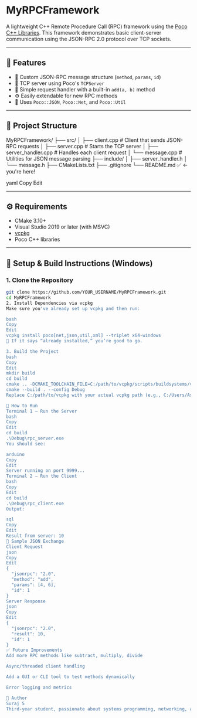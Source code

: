 # MyRPCFramework

A lightweight C++ Remote Procedure Call (RPC) framework using the [Poco C++ Libraries](https://pocoproject.org/). This framework demonstrates basic client-server communication using the JSON-RPC 2.0 protocol over TCP sockets.

---

## 📌 Features

- 🧠 Custom JSON-RPC message structure (`method`, `params`, `id`)
- 🔗 TCP server using Poco's `TCPServer`
- 🧾 Simple request handler with a built-in `add(a, b)` method
- ⚙️ Easily extendable for new RPC methods
- 🔄 Uses `Poco::JSON`, `Poco::Net`, and `Poco::Util`

---

## 📁 Project Structure

MyRPCFramework/
├── src/
│ ├── client.cpp # Client that sends JSON-RPC requests
│ ├── server.cpp # Starts the TCP server
│ ├── server_handler.cpp # Handles each client request
│ └── message.cpp # Utilities for JSON message parsing
├── include/
│ ├── server_handler.h
│ └── message.h
├── CMakeLists.txt
├── .gitignore
└── README.md ✅ ← you're here!

yaml
Copy
Edit

---

## ⚙️ Requirements

- CMake 3.10+
- Visual Studio 2019 or later (with MSVC)
- [vcpkg](https://github.com/microsoft/vcpkg)
- Poco C++ libraries

---

## 🧰 Setup & Build Instructions (Windows)

### 1. Clone the Repository

```bash
git clone https://github.com/YOUR_USERNAME/MyRPCFramework.git
cd MyRPCFramework
2. Install Dependencies via vcpkg
Make sure you've already set up vcpkg and then run:

bash
Copy
Edit
vcpkg install poco[net,json,util,xml] --triplet x64-windows
🔁 If it says “already installed,” you’re good to go.

3. Build the Project
bash
Copy
Edit
mkdir build
cd build
cmake .. -DCMAKE_TOOLCHAIN_FILE=C:/path/to/vcpkg/scripts/buildsystems/vcpkg.cmake
cmake --build . --config Debug
Replace C:/path/to/vcpkg with your actual vcpkg path (e.g., C:/Users/Asus/Downloads/vcpkg).

🚀 How to Run
Terminal 1 – Run the Server
bash
Copy
Edit
cd build
.\Debug\rpc_server.exe
You should see:

arduino
Copy
Edit
Server running on port 9999...
Terminal 2 – Run the Client
bash
Copy
Edit
cd build
.\Debug\rpc_client.exe
Output:

sql
Copy
Edit
Result from server: 10
🧪 Sample JSON Exchange
Client Request
json
Copy
Edit
{
  "jsonrpc": "2.0",
  "method": "add",
  "params": [4, 6],
  "id": 1
}
Server Response
json
Copy
Edit
{
  "jsonrpc": "2.0",
  "result": 10,
  "id": 1
}
✅ Future Improvements
Add more RPC methods like subtract, multiply, divide

Async/threaded client handling

Add a GUI or CLI tool to test methods dynamically

Error logging and metrics

🧠 Author
Suraj S
Third-year student, passionate about systems programming, networking, and C++ frameworks.